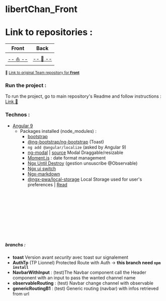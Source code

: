 # libertChan_Front


# Link to repositories :

Front | Back
:--: | :--:
[-- :boat: --](https://github.com/borisBelloc/libertChan_Front) | [-- :see_no_evil: --](https://github.com/borisBelloc/libertChan_back)
<sub>👥 [Link to original Team repository for **Front**](https://github.com/kim7834/libertChan_Front)</sub>

### Run the project :

To run the project, go to main repository's Readme and follow instructions : [Link :floppy_disk: ](https://github.com/borisBelloc/LibertChan)

### Technos :
- [Angular 9](https://www.npmjs.com/package/@angular/cli)
    - Packages installed (node_modules) : 
        - [bootstrap](https://www.npmjs.com/package/bootstrap)
        - [@ng-bootstrap/ng-bootstrap](https://www.npmjs.com/package/@ng-bootstrap/ng-bootstrap) (Toast)
        - `ng add @angular/localize` (asked by Angular 9)
        - [ng-modal](https://www.npmjs.com/package/ng-modal) | [source](https://github.com/mazdik/ng-modal) Modal Draggable/resizable
        - [Moment.js](https://momentjs.com/) : date format management
        - [Ngx Until Destroy](https://www.npmjs.com/package/ngx-take-until-destroy) (gestion unsuscribe @Observable)
        - [Ngx ui switch](https://www.npmjs.com/package/ngx-ui-switch)
        - [Ngx-markdown](https://www.npmjs.com/package/ngx-markdown)
        - [@ngx-pwa/local-storage](https://www.npmjs.com/package/@ngx-pwa/local-storage) Local Storage used for user's preferences | [Read](https://github.com/cyrilletuzi/angular-async-local-storage)
        


<br><br><br><br><br>
-----



##### branchs :
- **toast** Version avant _security_ avec toast sur signalement
- **AuthTp** (TP Lionnel) Protected Route with Auth -> **this branch need `npm install`**
- **NavbarWithInput** : (test)The Navbar component call the Header component with an input to pass the wanted channel name
- **observableRouting** : (test) Navbar change channel with observable
- **genericRoutingB1** : (test) Generic routing (navbar) with infos retrieved from url
